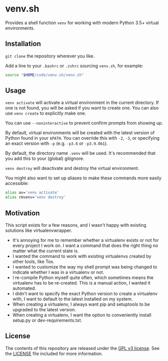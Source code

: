 # venv.sh

Provides a shell function `venv` for working with modern Python 3.5+ virtual environments.

## Installation

`git clone` the repository wherever you like.

Add a line to your `.bashrc` or `.zshrc` sourcing `venv.sh`, for example:

```bash
source "$HOME/code/venv.sh/venv.sh"
```

## Usage

`venv activate` will activate a virtual environment in the current directory. If one is not found, you will be asked if you want to create one. You can also use `venv create` to explicitly make one.

You can use `--noninteractive` to prevent confirm prompts from showing up.

By default, virtual environments will be created with the latest version of Python found in your `$PATH`. You can override this with `-2`, `-3`, or specifying an exact version with `-p` (e.g. `-p3.6` or `-p3.9.0b1`).

By default, the directory name `.venv` will be used. It's recommended that you add this to your (global) gitignore.

`venv destroy` will deactivate and destroy the virtual environment.

You might also want to set up aliases to make these commands more easily accessible:

```bash
alias av='venv activate'
alias rmvenv='venv destroy'
```

## Motivation

This script exists for a few reasons, and I wasn't happy with existing solutions like virtualenvwrapper.

- It's annoying for me to remember whether a virtualenv exists or not for every project I work on. I want a command that does the right thing no matter what the current state is.
- I wanted the command to work with existing virtualenvs created by other tools, like Tox.
- I wanted to customize the way my shell prompt was being changed to indicate whether I was in a virtualenv or not.
- I re-compile Python myself quite often, which sometimes means the virtualenv has to be re-created. This is a manual action, I wanted it automated.
- I didn't want to specify the exact Python version to create a virtualenv with, I want to default to the latest installed on my system.
- When creating a virtualenv, I always want pip and setuptools to be upgraded to the latest version.
- When creating a virtualenv, I want the option to conveniently install setup.py or dev-requirements.txt.

## License

The contents of this repository are released under the [GPL v3 license](https://opensource.org/licenses/GPL-3.0). See the [LICENSE](LICENSE) file included for more information.
